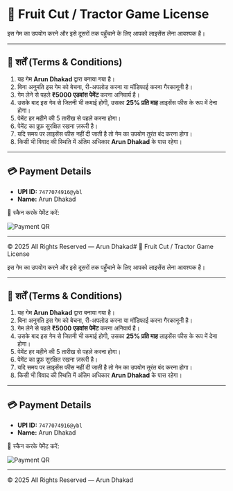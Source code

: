 # 📜 Fruit Cut / Tractor Game License  

इस गेम का उपयोग करने और इसे दूसरों तक पहुँचाने के लिए आपको लाइसेंस लेना आवश्यक है।  

---

## 📝 शर्तें (Terms & Conditions)  

1. यह गेम **Arun Dhakad** द्वारा बनाया गया है।  
2. बिना अनुमति इस गेम को बेचना, री-अपलोड करना या मॉडिफाई करना गैरकानूनी है।  
3. गेम लेने से पहले **₹5000 एडवांस पेमेंट** करना अनिवार्य है।  
4. उसके बाद इस गेम से जितनी भी कमाई होगी, उसका **25% प्रति माह** लाइसेंस फीस के रूप में देना होगा।  
5. पेमेंट हर महीने की 5 तारीख से पहले करना होगा।  
6. पेमेंट का प्रूफ़ सुरक्षित रखना ज़रूरी है।  
7. यदि समय पर लाइसेंस फीस नहीं दी जाती है तो गेम का उपयोग तुरंत बंद करना होगा।  
8. किसी भी विवाद की स्थिति में अंतिम अधिकार **Arun Dhakad** के पास रहेगा।  

---

## 💳 Payment Details  

- **UPI ID:** `7477074916@ybl`  
- **Name:** Arun Dhakad  

📲 स्कैन करके पेमेंट करें:  

![Payment QR](qr.png)  

---

© 2025 All Rights Reserved — Arun Dhakad# 📜 Fruit Cut / Tractor Game License  

इस गेम का उपयोग करने और इसे दूसरों तक पहुँचाने के लिए आपको लाइसेंस लेना आवश्यक है।  

---

## 📝 शर्तें (Terms & Conditions)  

1. यह गेम **Arun Dhakad** द्वारा बनाया गया है।  
2. बिना अनुमति इस गेम को बेचना, री-अपलोड करना या मॉडिफाई करना गैरकानूनी है।  
3. गेम लेने से पहले **₹5000 एडवांस पेमेंट** करना अनिवार्य है।  
4. उसके बाद इस गेम से जितनी भी कमाई होगी, उसका **25% प्रति माह** लाइसेंस फीस के रूप में देना होगा।  
5. पेमेंट हर महीने की 5 तारीख से पहले करना होगा।  
6. पेमेंट का प्रूफ़ सुरक्षित रखना ज़रूरी है।  
7. यदि समय पर लाइसेंस फीस नहीं दी जाती है तो गेम का उपयोग तुरंत बंद करना होगा।  
8. किसी भी विवाद की स्थिति में अंतिम अधिकार **Arun Dhakad** के पास रहेगा।  

---

## 💳 Payment Details  

- **UPI ID:** `7477074916@ybl`  
- **Name:** Arun Dhakad  

📲 स्कैन करके पेमेंट करें:  

![Payment QR](qr.png)  

---

© 2025 All Rights Reserved — Arun Dhakad
